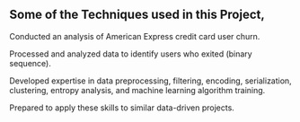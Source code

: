 <h2>Some of the Techniques used in this Project,</h2>

Conducted an analysis of American Express credit card user churn.

Processed and analyzed data to identify users who exited (binary sequence).

Developed expertise in data preprocessing, filtering, encoding, serialization, clustering, entropy analysis, and machine learning algorithm training.

Prepared to apply these skills to similar data-driven projects.
